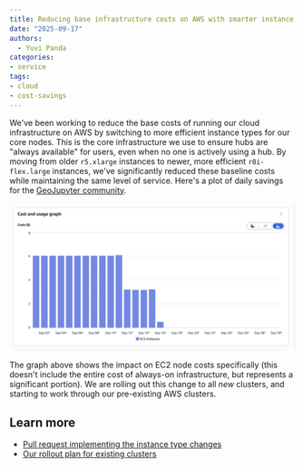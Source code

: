 ```yaml
---
title: Reducing base infrastructure costs on AWS with smarter instance types
date: "2025-09-17"
authors:
  - Yuvi Panda
categories:
- service
tags:
- cloud
- cost-savings
---
```


We've been working to reduce the base costs of running our cloud infrastructure on AWS by switching to more efficient instance types for our core nodes. This is the core infrastructure we use to ensure hubs are "always available" for users, even when no one is actively using a hub. By moving from older `r5.xlarge` instances to newer, more efficient `r8i-flex.large` instances, we've significantly reduced these baseline costs while maintaining the same level of service. Here's a plot of daily savings for the [GeoJupyter community](../../collaborators/geojupyter/).

![EC2 cost reduction over time for one community](featured.png)

The graph above shows the impact on EC2 node costs specifically (this doesn't include the entire cost of always-on infrastructure, but represents a significant portion). We are rolling out this change to all _new_ clusters, and starting to work through our pre-existing AWS clusters.

## Learn more

- [Pull request implementing the instance type changes](https://github.com/2i2c-org/infrastructure/pull/6721)
- [Our rollout plan for existing clusters](https://github.com/2i2c-org/infrastructure/issues/6756)
